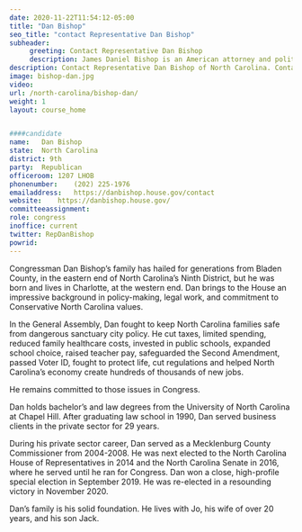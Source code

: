 ```yaml
---
date: 2020-11-22T11:54:12-05:00
title: "Dan Bishop"
seo_title: "contact Representative Dan Bishop"
subheader:
     greeting: Contact Representative Dan Bishop 
     description: James Daniel Bishop is an American attorney and politician serving as the U.S. Representative for North Carolina's 9th congressional district since 2019. He also served in the North Carolina State Senate from 2017 to 2019. 
description: Contact Representative Dan Bishop of North Carolina. Contact information for Dan Bishop includes email address, phone number, and mailing address.
image: bishop-dan.jpg
video: 
url: /north-carolina/bishop-dan/
weight: 1
layout: course_home


####candidate
name:	Dan Bishop
state:	North Carolina
district: 9th
party:	Republican
officeroom:	1207 LHOB
phonenumber:	(202) 225-1976
emailaddress:	https://danbishop.house.gov/contact
website:	https://danbishop.house.gov/
committeeassignment: 
role: congress
inoffice: current
twitter: RepDanBishop
powrid: 
---
```


Congressman Dan Bishop’s family has hailed for generations from Bladen County, in the eastern end of North Carolina’s Ninth District, but he was born and lives in Charlotte, at the western end. Dan brings to the House an impressive background in policy-making, legal work, and commitment to Conservative North Carolina values.

In the General Assembly, Dan fought to keep North Carolina families safe from dangerous sanctuary city policy. He cut taxes, limited spending, reduced family healthcare costs, invested in public schools, expanded school choice, raised teacher pay, safeguarded the Second Amendment, passed Voter ID, fought to protect life, cut regulations and helped North Carolina’s economy create hundreds of thousands of new jobs.

He remains committed to those issues in Congress.

Dan holds bachelor’s and law degrees from the University of North Carolina at Chapel Hill. After graduating law school in 1990, Dan served business clients in the private sector for 29 years.

During his private sector career, Dan served as a Mecklenburg County Commissioner from 2004-2008. He was next elected to the North Carolina House of Representatives in 2014 and the North Carolina Senate in 2016, where he served until he ran for Congress. Dan won a close, high-profile special election in September 2019. He was re-elected in a resounding victory in November 2020.

Dan’s family is his solid foundation. He lives with Jo, his wife of over 20 years, and his son Jack.